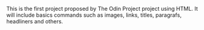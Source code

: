 This is the first project proposed by The Odin Project project using HTML.
It will include basics commands such as images, links, titles, paragrafs, headliners and others.